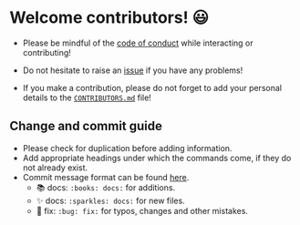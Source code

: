 # Welcome contributors! :smiley:

-   Please be mindful of the [code of conduct](CODE_OF_CONDUCT.md) while interacting or contributing!

-   Do not hesitate to raise an [issue](https://github.com/HarshKapadia2/attendance_management/issues) if you have any problems!

-   If you make a contribution, please do not forget to add your personal details to the [`CONTRIBUTORS.md`](CONTRIBUTORS.md) file!

## Change and commit guide

-   Please check for duplication before adding information.
-   Add appropriate headings under which the commands come, if they do not already exist.
-   Commit message format can be found [here](https://harshkapadia2.github.io/git_basics/#_git_commit).
    -   :books: docs: `:books: docs:` for additions.
    -   :sparkles: docs: `:sparkles: docs:` for new files.
    -   :bug: fix: `:bug: fix:` for typos, changes and other mistakes.

